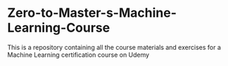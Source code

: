 # Zero-to-Master-s-Machine-Learning-Course
This is a repository containing all the course materials and exercises for a Machine Learning certification course on Udemy

